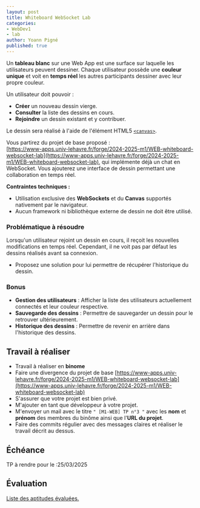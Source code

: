 ```yaml
---
layout: post
title: Whiteboard WebSocket Lab
categories:
- WebDev1
- lab
author: Yoann Pigné
published: true
---
```


Un **tableau blanc** sur une Web App est une surface sur laquelle les utilisateurs peuvent dessiner. Chaque utilisateur possède une **couleur unique** et voit en **temps réel** les autres participants dessiner avec leur propre couleur.  

Un utilisateur doit pouvoir :  
- **Créer** un nouveau dessin vierge.  
- **Consulter** la liste des dessins en cours.  
- **Rejoindre** un dessin existant et y contribuer.  

Le dessin sera réalisé à l'aide de l'élément HTML5 [`<canvas>`](https://developer.mozilla.org/fr/docs/Web/Guide/Graphics/Dessiner_avec_canvas).  

Vous partirez du projet de base proposé :  
[https://www-apps.univ-lehavre.fr/forge/2024-2025-m1/WEB-whiteboard-websocket-lab](https://www-apps.univ-lehavre.fr/forge/2024-2025-m1/WEB-whiteboard-websocket-lab), qui implémente déjà un chat en WebSocket. Vous ajouterez une interface de dessin permettant une collaboration en temps réel.  

**Contraintes techniques :**  
- Utilisation exclusive des **WebSockets** et du **Canvas** supportés nativement par le navigateur.  
- Aucun framework ni bibliothèque externe de dessin ne doit être utilisé.  

### **Problématique à résoudre**  
Lorsqu'un utilisateur rejoint un dessin en cours, il reçoit les nouvelles modifications en temps réel. Cependant, il ne voit pas par défaut les dessins réalisés avant sa connexion.  
- Proposez une solution pour lui permettre de récupérer l'historique du dessin.  

### **Bonus**
- **Gestion des utilisateurs** : Afficher la liste des utilisateurs actuellement connectés et leur couleur respective.
- **Sauvegarde des dessins** : Permettre de sauvegarder un dessin pour le retrouver ultérieurement.
- **Historique des dessins** : Permettre de revenir en arrière dans l'historique des dessins.
  
## Travail à réaliser

- Travail à réaliser en **binome**
- Faire une divergence du projet de base [https://www-apps.univ-lehavre.fr/forge/2024-2025-m1/WEB-whiteboard-websocket-lab](https://www-apps.univ-lehavre.fr/forge/2024-2025-m1/WEB-whiteboard-websocket-lab)
- S'assurer que votre projet est bien privé.
- M'ajouter en tant que développeur à votre projet.
- M'envoyer un mail avec le titre `" [M1-WEB] TP n°3 "` avec les  **nom** et  **prénom** des membres du binôme ainsi que l'**URL du projet**. 
- Faire des commits régulier avec des messages claires et réaliser le travail décrit au dessus. 


## Échéance

TP à rendre pour le :25/03/2025

## Évaluation

[Liste des aptitudes évaluées.](/teaching/WebDev1#websocket)

